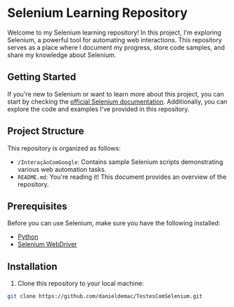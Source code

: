 # Selenium Learning Repository

Welcome to my Selenium learning repository! In this project, I'm exploring Selenium, a powerful tool for automating web interactions. This repository serves as a place where I document my progress, store code samples, and share my knowledge about Selenium.

## Getting Started

If you're new to Selenium or want to learn more about this project, you can start by checking the [official Selenium documentation](https://www.selenium.dev/documentation/en/). Additionally, you can explore the code and examples I've provided in this repository.

## Project Structure

This repository is organized as follows:

- `/InteraçãoComGoogle`: Contains sample Selenium scripts demonstrating various web automation tasks.
- `README.md`: You're reading it! This document provides an overview of the repository.

## Prerequisites

Before you can use Selenium, make sure you have the following installed:

- [Python](https://www.python.org/downloads/)
- [Selenium WebDriver](https://www.selenium.dev/documentation/en/webdriver/driver_requirements/)

## Installation

1. Clone this repository to your local machine:

```bash
git clone https://github.com/danieldemac/TestesComSelenium.git

